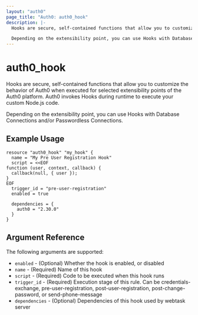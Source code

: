 ```yaml
---
layout: "auth0"
page_title: "Auth0: auth0_hook"
description: |-
  Hooks are secure, self-contained functions that allow you to customize the behavior of Auth0 when executed for selected extensibility points of the Auth0 platform. Auth0 invokes Hooks during runtime to execute your custom Node.js code.

  Depending on the extensibility point, you can use Hooks with Database Connections and/or Passwordless Connections.
---
```


# auth0_hook

Hooks are secure, self-contained functions that allow you to customize the behavior of Auth0 when executed for selected extensibility points of the Auth0 platform. Auth0 invokes Hooks during runtime to execute your custom Node.js code.

Depending on the extensibility point, you can use Hooks with Database Connections and/or Passwordless Connections.

## Example Usage

```hcl
resource "auth0_hook" "my_hook" {
  name = "My Pre User Registration Hook"
  script = <<EOF
function (user, context, callback) {
  callback(null, { user });
}
EOF
  trigger_id = "pre-user-registration"
  enabled = true

  dependencies = {
    auth0 = "2.30.0"
  }
}
```

## Argument Reference

The following arguments are supported:

* `enabled` - (Optional) Whether the hook is enabled, or disabled
* `name` - (Required) Name of this hook
* `script` - (Required) Code to be executed when this hook runs
* `trigger_id` - (Required) Execution stage of this rule. Can be credentials-exchange, pre-user-registration, post-user-registration, post-change-password, or send-phone-message
* `dependencies` - (Optional) Dependencies of this hook used by webtask server
